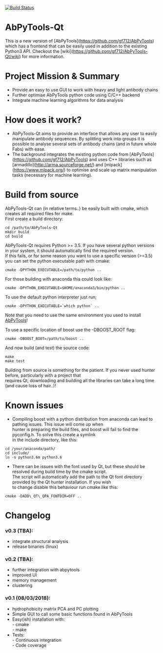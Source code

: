 [![Build Status](https://travis-ci.org/gf712/AbPyTools-Qt.svg?branch=master)](https://travis-ci.org/gf712/AbPyTools-Qt)
  
AbPyTools-Qt  
============  
  
This is a new version of \[AbPyTools\](https://github.com/gf712/AbPyTools) which has a frontend that can be easily used in addition to the existing Python3 API. Checkout the \[wiki\](https://github.com/gf712/AbPyTools-Qt/wiki) for more information.  
  
Project Mission & Summary  
=========================  
- Provide an easy to use GUI to work with heavy and light antibody chains  
- Further optimise AbPyTools python code using C/C++ backend  
- Integrate machine learning algorithms for data analysis  
  
How does it work?  
=================  
- AbPyTools-Qt aims to provide an interface that allows any user to easily manipulate antibody sequences. By splitting work into groups it is possible to analyse several sets of antibody chains (and in future whole Fabs) with ease.  
- The background integrates the existing python code from \[AbPyTools\](https://github.com/gf712/AbPyTools) and uses C++ libraries such as \[armadillo\](http://arma.sourceforge.net/) and \[mlpack\](https://www.mlpack.org/) to optimise and scale up matrix manipulation tasks (necessary for machine learning).  
  
Build from source  
=================  
AbPyTools-Qt can (in relative terms..) be easily built with cmake, which creates all required files for make.  
First create a build directory:  
```  
cd /path/to/AbPyTools-Qt  
mkdir build  
cd build  
```  
  
AbPyTools-Qt requires Python >= 3.5. If you have several python versions in your system, it should automatically find the required version.  
If this fails, or for some reason you want to use a specific version (>=3.5) you can set the python executable path with cmake:  
```  
cmake -DPYTHON_EXECUTABLE=/path/to/python ..  
```  
For those building with anaconda this could look like:  
```  
cmake -DPYTHON_EXECUTABLE=$HOME/anaconda3/bin/python ..  
```  
To use the default python interpreter just run;

```
cmake -DPYTHON_EXECUTABLE=`which python` ..
```

Note that you need to use the same environment you used to install [AbPyTools](https://github.com/gf712/AbPyTools)!  

To use a specific location of boost use the -DBOOST_ROOT flag:
```  
cmake -DBOOST_ROOT=/path/to/boost ..  
```  

And now build (and test) the source code:  
  
```  
make  
make test  
```  
  
Building from source is something for the patient. If you never used hunter before, particularly with a project that   
requires Qt, downloading and building all the libraries can take a long time (and cause loss of hair..)!  
  
Known issues  
============  
- Compiling boost with a python distribution from anaconda can lead to pathing issues. This issue will come up when   
hunter is preparing the build files, and boost will fail to find the pyconfig.h. To solve this create a symlink  
in the include directory, like this:  
```  
cd /your/anaconda/path/  
cd include/  
ln -s python3.6m python3.6  
```  
  
- There can be issues with the font used by Qt, but these should be resolved during build time by the cmake script.  
The script will automatically add the path to the Qt font directory provided by the Qt hunter installation. If you wish  
to change disable this behaviour run cmake like this:  
  
`cmake -DADD\_QT\_QPA_FONTDIR=OFF ..`  
  
Changelog  
=========  
### v0.3 (TBA):  
- integrate structural analysis  
- release binaries (linux)  
  
### v0.2 (TBA):  
- further integration with abpytools  
- improved UI  
- memory management  
- clustering  
  
### v0.1 (08/03/2018):  
- hydrophobicity matrix PCA and PC plotting  
- Simple GUI to call some basic functions found in AbPyTools  
- Easy(ish) installation with:  
  \- cmake  
  \- make  
- Tests:  
  \- Continuous integration   
  \- Code coverage
